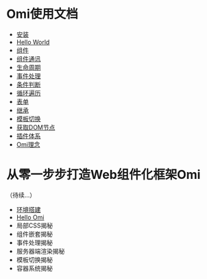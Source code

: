 ﻿# Omi使用文档
* [安装](./cn_installation.md)
* [Hello World](./cn_hello_world.md)
* [组件](./cn_components.md)
* [组件通讯](./cn_communication.md)
* [生命周期](./cn_lifecycle.md)
* [事件处理](./cn_events.md)
* [条件判断](./cn_condition.md)
* [循环遍历](./cn_loop.md)
* [表单](./cn_form.md)
* [继承](./cn_inhrit.md)
* [模板切换](./cn_template.md)
* [获取DOM节点](./cn_get_dom.md)
* [插件体系](./cn_plugin.md)
* [Omi理念](./cn_thinking_in_omi.md)

# 从零一步步打造Web组件化框架Omi

（待续...）

* [环境搭建](./cn_pr_env.md)
* [Hello Omi](./cn_pr_hello.md)
* 局部CSS揭秘
* 组件嵌套揭秘
* 事件处理揭秘
* 服务器端渲染揭秘
* 模板切换揭秘
* 容器系统揭秘